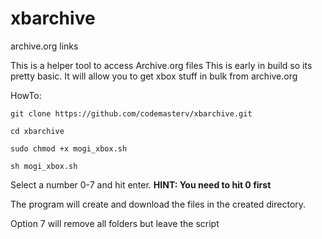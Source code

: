 # xbarchive
archive.org links

This is a helper tool to access Archive.org files
This is early in build so its pretty basic.
It will allow you to get xbox stuff in bulk from archive.org

HowTo:

    git clone https://github.com/codemasterv/xbarchive.git

    cd xbarchive
    
    sudo chmod +x mogi_xbox.sh
    
    sh mogi_xbox.sh
    
Select a number 0-7 and hit enter. **HINT: You need to hit 0 first**

The program will create and download the files in the created directory.

Option 7 will remove all folders but leave the script


